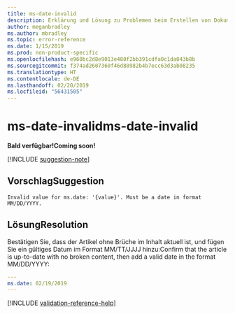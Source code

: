 ```yaml
---
title: ms-date-invalid
description: Erklärung und Lösung zu Problemen beim Erstellen von Dokumentationsartikeln – ms-date-invalid
author: meganbradley
ms.author: mbradley
ms.topic: error-reference
ms.date: 1/15/2019
ms.prod: non-product-specific
ms.openlocfilehash: e960bc2d8e9013e480f2bb391cdfa0c1da043b8b
ms.sourcegitcommit: f374ad2607360f46d88982b4b7ecc63d3ab08235
ms.translationtype: HT
ms.contentlocale: de-DE
ms.lasthandoff: 02/20/2019
ms.locfileid: "56431505"
---
```

# <a name="ms-date-invalid"></a><span data-ttu-id="99319-103">ms-date-invalid</span><span class="sxs-lookup"><span data-stu-id="99319-103">ms-date-invalid</span></span>

<span data-ttu-id="99319-104">**Bald verfügbar!**</span><span class="sxs-lookup"><span data-stu-id="99319-104">**Coming soon!**</span></span>

[!INCLUDE [suggestion-note](includes/suggestion-note.md)]

## <a name="suggestion"></a><span data-ttu-id="99319-105">Vorschlag</span><span class="sxs-lookup"><span data-stu-id="99319-105">Suggestion</span></span>

`Invalid value for ms.date: '{value}'. Must be a date in format MM/DD/YYYY.`

## <a name="resolution"></a><span data-ttu-id="99319-106">Lösung</span><span class="sxs-lookup"><span data-stu-id="99319-106">Resolution</span></span>

<span data-ttu-id="99319-107">Bestätigen Sie, dass der Artikel ohne Brüche im Inhalt aktuell ist, und fügen Sie ein gültiges Datum im Format MM/TT/JJJJ hinzu:</span><span class="sxs-lookup"><span data-stu-id="99319-107">Confirm that the article is up-to-date with no broken content, then add a valid date in the format MM/DD/YYYY:</span></span>

```yml
---
ms.date: 02/19/2019
---
```

<!--make sure to add this file to your includes folder and verify the path-->
[!INCLUDE [validation-reference-help](includes/validation-reference-help.md)]
